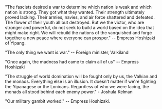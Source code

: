 "The fascists desired a war to determine which nation is weak and which nation is strong. They got what they wanted. Their strength ultimately proved lacking. Their armies, navies, and air force shattered and defeated. The flower of their youth all but destroyed. But we the victor, who are stronger and powerful, do not seek to build a world based on the idea that might make right. We will rebuild the nations of the vanquished and forge together a new peace where everyone can prosper." -- Empress Hoshizaki of Yipang.

"The only thing we want is war." -- Foreign minister, Valkiland

"Once again, the madness had came to claim all of us" -- Empress Hoshizaki

"The struggle of world domination will be fought only by us, the Valkian and the monads. Everything else is an illusion. It doesn't matter if we're fighting the Yipanagese or the Lonicans. Regardless of who we were facing, the monads all stood behind each enemy power." - Joshula Kelman

"Our military gambit worked." -- Empress Hoshizaki.
